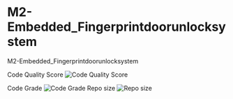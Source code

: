 # M2-Embedded_Fingerprintdoorunlocksystem
M2-Embedded_Fingerprintdoorunlocksystem

Code Quality Score
![Code Quality Score](https://api.codiga.io/project/30218/score/svg)

Code Grade
![Code Grade](https://api.codiga.io/project/30218/status/svg)
Repo size
![Repo size](https://img.shields.io/github/repo-size/pranitdhanshree/M2-Embedded_Fingerprintdoorunlocksystem)
